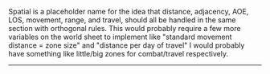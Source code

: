 Spatial is a placeholder name for the idea that distance, adjacency, AOE, LOS, movement, range, and travel, should all be handled in the same section with orthogonal rules. This would probably require a few more variables on the world sheet to implement like "standard movement distance = zone size" and "distance per day of travel" I would probably have something like little/big zones for combat/travel respectively.

---

